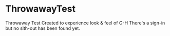 # ThrowawayTest
Throwaway Test
Created to experience look & feel of G-H
There's a sign-in but no sith-out has been found yet.
